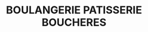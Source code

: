 ---
title: "BOULANGERIE PATISSERIE BOUCHERES"
url: /saint-sever/boulangerie-patisserie-boucheres/
shop: boulangerie
---